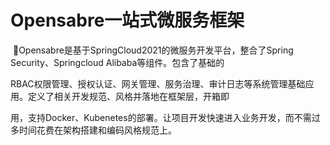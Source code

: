 # Opensabre一站式微服务框架 

​         💪Opensabre是基于SpringCloud2021的微服务开发平台，整合了Spring Security、Springcloud Alibaba等组件。包含了基础的

RBAC权限管理、授权认证、网关管理、服务治理、审计日志等系统管理基础应用。定义了相关开发规范、风格并落地在框架层，开箱即

用，支持Docker、Kubenetes的部署。让项目开发快速进入业务开发，而不需过多时间花费在架构搭建和编码风格规范上。

